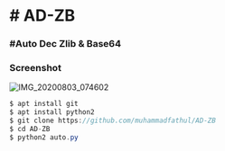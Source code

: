 <h1># AD-ZB</h1>

<h3>#Auto Dec Zlib &amp; Base64</h3>

<h3>Screenshot</h3>

![IMG_20200803_074602](https://user-images.githubusercontent.com/46747652/89136409-c579f380-d55d-11ea-9208-d558258a7581.jpg)

```java
$ apt install git
$ apt install python2
$ git clone https://github.com/muhammadfathul/AD-ZB
$ cd AD-ZB
$ python2 auto.py
```
